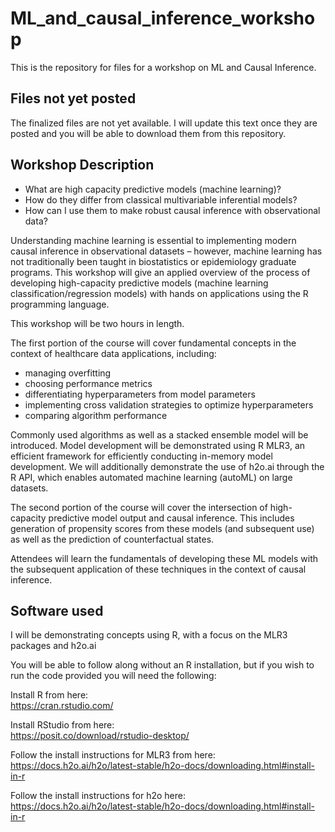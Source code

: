 # ML_and_causal_inference_workshop
This is the repository for files for a workshop on ML and Causal Inference.


## Files not yet posted

The finalized files are not yet available. I will update this text once they are posted and you will be able to download them from this repository. 

## Workshop Description

* What are high capacity predictive models (machine learning)? 
* How do they differ from classical multivariable inferential models? 
* How can I use them to make robust causal inference with observational data?

Understanding machine learning is essential to implementing modern causal inference in observational datasets – however, machine learning has not traditionally been taught in biostatistics or epidemiology graduate programs. This workshop will give an applied overview of the process of developing high-capacity predictive models (machine learning classification/regression models) with hands on applications using the R programming language. 

This workshop will be two hours in length. 

The first portion of the course will cover fundamental concepts in the context of healthcare data applications, including: 

* managing overfitting
* choosing performance metrics
* differentiating hyperparameters from model parameters
* implementing cross validation strategies to optimize hyperparameters
* comparing algorithm performance

Commonly used algorithms as well as a stacked ensemble model will be introduced. Model development will be demonstrated using R MLR3, an efficient framework for efficiently conducting in-memory model development. We will additionally demonstrate the use of h2o.ai through the R API, which enables automated machine learning (autoML) on large datasets. 

The second portion of the course will cover the intersection of high-capacity predictive model output and causal inference. This includes generation of propensity scores from these models (and subsequent use) as well as the prediction of counterfactual states. 

Attendees will learn the fundamentals of developing these ML models with the subsequent application of these techniques in the context of causal inference.

## Software used 

I will be demonstrating concepts using R, with a focus on the MLR3 packages and h2o.ai

You will be able to follow along without an R installation, but if you wish to run the code provided you will need the following: 

Install R from here:  
https://cran.rstudio.com/

Install RStudio from here:  
https://posit.co/download/rstudio-desktop/

Follow the install instructions for MLR3 from here:  
https://docs.h2o.ai/h2o/latest-stable/h2o-docs/downloading.html#install-in-r

Follow the install instructions for h2o here:  
https://docs.h2o.ai/h2o/latest-stable/h2o-docs/downloading.html#install-in-r


